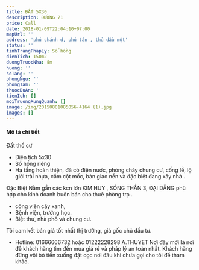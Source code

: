 ```yaml
---
title: ĐẤT 5X30
description: ĐƯỜNG 71
price: Call
date: 2018-01-09T22:04:10+07:00
mapUrl: ''
address: 'phú chánh d, phú tân , thủ dầu một'
status: ''
tinhTrangPhapLy: Sổ hồng
dienTich: 150m2
duongTruocNha: 8m
huong: ''
soTang: ''
phongNgu: ''
phongTam: ''
thuocDuAn: ''
tienIch: []
moiTruongXungQuanh: []
image: /img/20150801085056-4164 (1).jpg
images: []
---
```



#### Mô tả chi tiết

  Đất thổ cư  

* Diện tích 5x30
* Sổ hồng riêng 
* Hạ tầng hoàn thiện, đã có điện nước, phòng cháy chung cư, cống lề, lộ giới trải nhựa, cắm cột mốc, bàn giao nền và đặc biệt đang xây nhà . 

Đặc Biệt 
Nằm gần các kcn lớn KIM HUY , SÓNG THẦN 3, ĐẠI DĂNG phù hợp cho kinh doanh buôn bán cho thuê phòng trọ . 


* công viên cây xanh, 
* Bệnh viện, trường học. 
* Biệt thự, nhà phố và chung cư. 

Tôi cam kết bán giá tốt nhất thị trường, giá gốc chủ đầu tư. 

* Hotline: 01666666732 hoặc 01222228298 A.THUYET
  Nơi đây mới là nơi để khách hàng tìm đến mua giá rẻ và pháp lý an toàn nhất. Khách hàng đừng vội bỏ tiền xuống đặt cọc nơi đâu khi chưa gọi cho tôi để tham khảo.
